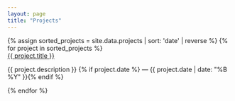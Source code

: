 ```yaml
---
layout: page
title: "Projects"
---
```


<div class="grid grid-cols-1 md:grid-cols-2 gap-16 py-8">
{% assign sorted_projects = site.data.projects | sort: 'date' | reverse %}
{% for project in sorted_projects %}
<div>
<a href="{{ project.link }}" class="block mb-1">{{ project.title }}</a>
 <p>{{ project.description }} {% if project.date %}<span class="text-gray-400"> &mdash;&nbsp;{{ project.date | date: "%B %Y" }}</span>{% endif %}</p>
 </div>
{% endfor %}
</div>
